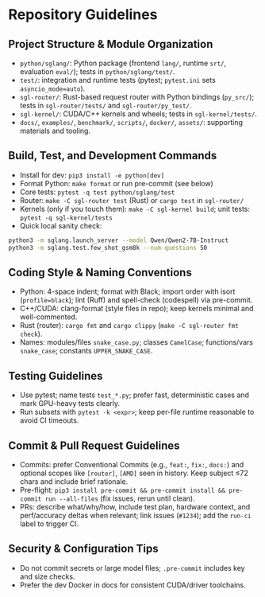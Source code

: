 # Repository Guidelines

## Project Structure & Module Organization
- `python/sglang/`: Python package (frontend `lang/`, runtime `srt/`, evaluation `eval/`); tests in `python/sglang/test/`.
- `test/`: integration and runtime tests (pytest; `pytest.ini` sets `asyncio_mode=auto`).
- `sgl-router/`: Rust-based request router with Python bindings (`py_src/`); tests in `sgl-router/tests/` and `sgl-router/py_test/`.
- `sgl-kernel/`: CUDA/C++ kernels and wheels; tests in `sgl-kernel/tests/`.
- `docs/`, `examples/`, `benchmark/`, `scripts/`, `docker/`, `assets/`: supporting materials and tooling.

## Build, Test, and Development Commands
- Install for dev: `pip3 install -e python[dev]`
- Format Python: `make format` or run pre-commit (see below)
- Core tests: `pytest -q test python/sglang/test`
- Router: `make -C sgl-router test` (Rust) or `cargo test` in `sgl-router/`
- Kernels (only if you touch them): `make -C sgl-kernel build`; unit tests: `pytest -q sgl-kernel/tests`
- Quick local sanity check:
```bash
python3 -m sglang.launch_server --model Qwen/Qwen2-7B-Instruct
python3 -m sglang.test.few_shot_gsm8k --num-questions 50
```

## Coding Style & Naming Conventions
- Python: 4-space indent; format with Black; import order with isort (`profile=black`); lint (Ruff) and spell-check (codespell) via pre-commit.
- C++/CUDA: clang-format (style files in repo); keep kernels minimal and well-commented.
- Rust (router): `cargo fmt` and `cargo clippy` (`make -C sgl-router fmt check`).
- Names: modules/files `snake_case.py`; classes `CamelCase`; functions/vars `snake_case`; constants `UPPER_SNAKE_CASE`.

## Testing Guidelines
- Use pytest; name tests `test_*.py`; prefer fast, deterministic cases and mark GPU-heavy tests clearly.
- Run subsets with `pytest -k <expr>`; keep per-file runtime reasonable to avoid CI timeouts.

## Commit & Pull Request Guidelines
- Commits: prefer Conventional Commits (e.g., `feat:`, `fix:`, `docs:`) and optional scopes like `[router]`, `[AMD]` seen in history. Keep subject ≤72 chars and include brief rationale.
- Pre-flight: `pip3 install pre-commit && pre-commit install && pre-commit run --all-files` (fix issues, rerun until clean).
- PRs: describe what/why/how, include test plan, hardware context, and perf/accuracy deltas when relevant; link issues (`#1234`); add the `run-ci` label to trigger CI.

## Security & Configuration Tips
- Do not commit secrets or large model files; `.pre-commit` includes key and size checks.
- Prefer the dev Docker in docs for consistent CUDA/driver toolchains.
